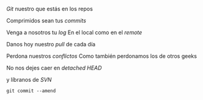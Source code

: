 *Git* nuestro que estás en los repos 

Comprimidos sean tus *commits* 

Venga a nosotros tu *log*
En el local como en el *remote* 

Danos hoy nuestro *pull* de cada día 

Perdona nuestros *conflictos*
Como también perdonamos los de otros geeks 

No nos dejes caer en *detached HEAD*

y líbranos de *SVN*

`git commit --amend`